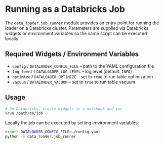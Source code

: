 # Running as a Databricks Job

The `data_loader.job_runner` module provides an entry point for running the
loader on a Databricks cluster. Parameters are supplied via Databricks widgets
or environment variables so the same script can be executed locally.

## Required Widgets / Environment Variables

- `config` / `DATALOADER_CONFIG_FILE` – path to the YAML configuration file
- `log_level` / `DATALOADER_LOG_LEVEL` – log level (default: `INFO`)
- `optimize` / `DATALOADER_OPTIMIZE` – set to `true` to run table optimization
- `vacuum` / `DATALOADER_VACUUM` – set to `true` to run table vacuum

## Usage

```bash
# On Databricks, create widgets in a notebook and run
%run /path/to/job
```

Locally the job can be executed by setting environment variables:

```bash
export DATALOADER_CONFIG_FILE=./config.yaml
python -m data_loader.job_runner
```
